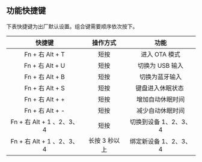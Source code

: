 ## 功能快捷键
下表快捷键为出厂默认设置。组合键需要顺序依次按下。

快捷键|操作方式|功能
:--:|:--:|:--:
Fn + 右 Alt + T|短按|进入 OTA 模式
Fn + 右 Alt + U|短按|切换为 USB 输入
Fn + 右 Alt + B|短按|切换为蓝牙输入
Fn + 右 Alt + S|短按|键盘进入休眠状态 
Fn + 右 Alt + +|短按|增加自动休眠时间
Fn + 右 Alt + -|短按|减少自动休眠时间
Fn + 右 Alt + 1 、2、3、4|短按|切换到设备 1、2、3、4
Fn + 右 Alt + 1 、2、3、4|长按 3 秒以上|绑定新设备 1、2、3、4
